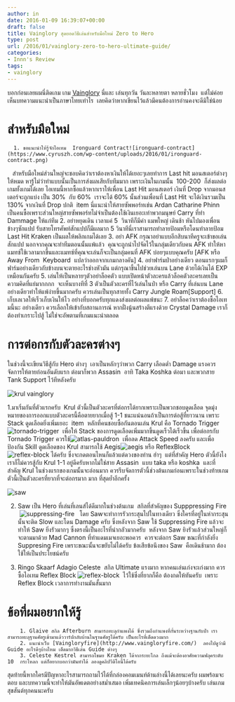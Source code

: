 ```yaml
---
author: in
date: 2016-01-09 16:39:07+00:00
draft: false
title: Vainglory สุดยอดวิธีเล่นสำหรับมือใหม่ Zero to Hero
type: post
url: /2016/01/vainglory-zero-to-hero-ultimate-guide/
categories:
- Innn's Review
tags:
- vainglory
---
```


บอกก่อนเลยผมนี่ติดเกม เกม [Vainglory](https://www.cyruszh.com/2014/12/review-vainglory-the-best-moba-game/) นี่และ เล่นทุกวัน วันละหลายตา หลายชั่วโมง  แต่ไม่ค่อยเห็นบทความแนะนำเป็นภาษาไทยเท่าไร  เลยคิดว่าหากเขียนไว้แล้วมีคนต้องการอ่านคงจะดีมิใช่น้อย

<!-- more -->


# สำหรับมือใหม่





	  1. ขอแนะนำให้รู้จักไอเทม  Ironguard Contract![ironguard-contract](https://www.cyruszh.com/wp-content/uploads/2016/01/ironguard-contract.png)
   สำหรับมือใหม่ส่วนใหญ่จะชอบคิดว่าเราต้องหาเงินให้ได้เยอะๆเลยทำการ Last hit มอนสเตอร์ต่างๆให้หมด หารู้ไม่ว่าทำแบบนั้นเป็นการส่งผลเสียกับทีมมาก เพราะเงินในเกมนั้น  100-200  ก็ส่งผลต่อเกมทั้งเกมได้เลย ไอเทมนี้หากซื้อแล้วหากเราให้เพื่อน Last Hit มอนสเตอร์ เงินที่ Drop จากมอนสเตอร์จะถูกแบ่ง เป็น 30%  กับ 60%  เราจะได้ 60% นั้นส่วนเพื่อนที่ Last Hit จะได้เงินรวมเป็น 130% จากเงินที่ Drop ปกติ  item นี่แนะนำให้สายซัพพอร์ทเช่น Ardan Catharine Phinn เป็นคนซื้อเพราะส่วนใหญ่สายซัพพอร์ทไม่จำเป็นต้องใช้เงินเยอะเท่าพวกมนุษย์ Carry ที่ทำ Dammage ให้แก่ทีม
	  2. อย่าหยุดเดิน เวลาแค่ 5  วินาทีก็มีค่า แมพใหญ่ เดินช้า หันไปมองเพื่อนข้างๆซักแปป รับสายโทรศัพท์สักแปปก็มีผลมาก 5 วินาทีนี่เราสามารถทำลายป้อมหรือโดนทำลายป้อม Last Hit Kraken เป็นผลให้พลิกเกมได้เลย
	  3. อย่า AFK กรุณาอย่าแบบอีกสิบนาทีครูจะเข้าขอเล่นสักแปป นอกจากคุณจะทำทีมตอนนั้นแพ้แล้ว  คุณจะถูกนำไปจัดไว้ในกลุ่มเดียวกับคน AFK ทำให้หาแมทซ์ใช้เวลามากขึ้นและแมทซ์ที่คุณจะเล่นก็จะเป็นกลุ่มคนที่ AFK บ่อยๆแบบคุณครับ [AFK หรือ Away From  Keyboard  แปลว่าออกจากเกมกลางคัน]
	  4. อย่าฟาร์มป่าอย่างเดียว ตอนแรกๆผมก็ฟาร์มอย่างเดียวกับข้างบนจะตายอะไรช่างหัวมัน แต่กรุณาขึ้นไปช่วยเล่นบน Lane ด้วยได้เงินได้ EXP เหมือนกันครับ
	  5. เล่นให้เป็นหลายๆตัวอย่าล็อคตัว แบบเปิดหน้าตัวละครแล้วล็อคตัวละครเลยเป็นความคิดที่แย่มากกกก  จะเห็นบางทีที่ 3 ตัวเป็นตัวละครที่ไว้เล่นในป่า หรือ Carry ที่เล่นบน Lane อย่างเดียวทำให้แพ้ง่ายขึ้นมากครับ ควรเล่นเป็นทุกสายทั้ง Carry Jungle Roam[Support]
	  6. เก็บเลเวลให้เร็วเก็บเงินให้ไว อย่างที่บอกครับทุกแดงส่งผลต่อผลแพ้ชนะ
	  7. อย่าล็อคว่าเราต้องซื้อไอเทมนี้นะ อย่างเดียว ควรเลือกให้เข้ากับสถานการณ์ หากฝั่งนู้นสร้างตีแรงด้วย Crystal Damage เราก็ต้องทำเกราะไปสู้ ไม่ใช่จะอัพตามที่เกมแนะนำตลอด



# การต่อกรกับตัวละครต่างๆ


ในช่วงนี้จะเขียนวิธีสู้กับ Hero ต่างๆ  เอาเป็นหลักๆว่าพวก Carry เลือดต่ำ Damage แรงควรจัดการให้ตายก่อนอันดับแรก ต่อมาก็พวก Assasin  อาทิ Taka Koshka ต่อมา และพวกสาย Tank Support ไว้ทีหลังครับ

![krul vainglory](https://www.cyruszh.com/wp-content/uploads/2016/01/static.squarespace.jpg)


1.มาเริ่มกันที่ตัวแรกครับ  Krul ตัวนี้เป็นตัวละครที่ต่อกรได้ยากเพราะเป็นพวกชอบดูดเลือด จุดมุ่งหมายของการออกแบบตัวละครนี้คือตายยากเมื่อสู้ 1-1 ชนะแน่นอนถ้าเป็นการต่อสู้ที่ยาวนาน เพราะ Stack ดูดเลือดยิ่งเพิ่มเยอะ  item  หลักที่คนชอบซื้อกันตอนเล่น Krul คือ Tornado Trigger ![tornado-trigger](https://www.cyruszh.com/wp-content/uploads/2016/01/tornado-trigger.png)
 เพื่อให้ Stack ของการดูดเลือดเพิ่มมากขึ้นดูดเร็วได้เร็วขึ้น เพื่อต่อกรกับ Tornado Trigger ควรใช้![atlas-pauldron](https://www.cyruszh.com/wp-content/uploads/2016/01/atlas-pauldron.png)
 เพื่อลด Attack Speed ลงครับ และเพื่อป้องกัน Skill ดูดเลือดของ Krul สามารถใช้ Aegis![aegis](https://www.cyruszh.com/wp-content/uploads/2016/01/aegis.png)
หรือ ReflexBlock ![reflex-block](https://www.cyruszh.com/wp-content/uploads/2016/01/reflex-block.png)
ได้ครับ ซึ่งจะกดตอนไหนก็แล้วแต่ดวงของท่าน ฮ่าๆ  แต่ที่สำคัญ Hero ตัวนี้ยังไงเราก็ไม่ควรสู้กับ Krul 1-1 อยู่ดีครับหากไม่ใช่สาย Assasin  แบบ taka หรือ koshka  และที่สำคัญ Krul ในช่วงแรกของเกมนั้นจะอ่อนมาก ควรรีบจัดการตัวนี้ช่วงต้นเกมก่อนเพราะในช่วงท้ายเกมตัวนี้เป็นตัวละครที่ยากที่จะต่อกรมาก มาก ที่สุดย้ำอีกครั้ง

![saw](https://www.cyruszh.com/wp-content/uploads/2016/01/saw.jpg)


2. Saw เป็น Hero ที่เล่นที่เลนส์ได้ดีมากในช่วงต้นเกม  สกิลที่สำคัญของ Supppressing Fire  ![suppressing-fire](https://www.cyruszh.com/wp-content/uploads/2016/01/suppressing-fire-1.jpg)
  โดย Sawจะทำการรัวกระสุนไปในทางเดียว ซึ่งใครที่อยู่ในห่ากระสุนนั้นจะติด Slow และโดน Damage ครับ ซึ่งหลังจาก Saw ใช้ Suppressing Fire แล้วจะทำให้ Saw ยิ่งรัวมากๆ ซึ่งตรงนี้เป็นอะไรที่น่ากลัวมากครับ  หลังจาก Saw ยิงรัวแล้วส่วนใหญ่ก็จะตามมาด้วย Mad Cannon ที่ทำแดมเมจเยอะพอควร  ควรจะต่อกร Saw ขณะที่กำลังยิ่ง Suppresing Fire เพราะขณะนั้นจะขยับไม่ได้ครับ ข้อเสียข้อนึงของ Saw  คือเดินช้ามาก ต้องใช้ให้เป็นประโยชน์ครับ

3. Ringo Skaarf Adagio Celeste  สกิล Ultimate แรงมาก หากคนเล่นเก่งจะเก่งมาก ควรซื้อไอเทม Reflex Block ![reflex-block](https://www.cyruszh.com/wp-content/uploads/2016/01/reflex-block.png)
 ไว้ใช้ซึ่งที่ยากก็คือ ต้องกดให้ทันครับ  เพราะ Reflex Block เวลาการทำงานมันสั้นมาก


# ข้อที่ผมอยากให้รู้






	    1. Glaive สกิล Afterburn สามารถทะลุกำแพงได้ ซึ่งรวมถึงกำแพงที่กั้นระหว่างฐานกับป่า เราสามารถทะลุฐานศัตรูเข้ามาแล้ววาร์ปกลับบ้านในฐานศัตรูได้ครับ เป็นอะไรที่เด็ดดวงมาก
	    2. แนะนำเว็บ [Vaingloryfire](http://www.vaingloryfire.com/)  ลองไปดูว่ามี Guide อะไรดีๆบ้างไหม เด็ดมากวิธีเล่น Guide ต่างๆ
	    3. Celeste Kestrel สามารถโขมย Kraken ได้จากระยะไกล ถึงแม้จะต้องอาศัยความฟลุคระดับ 10  กระโหลก แต่ก็อยากบอกว่ามันทำได้ ลองดูคลิปวีดีโอนี้ได้ครับ




สุดท้ายนี้หากใครมีปัญหาอะไรสามารถถามไว้ได้ที่กล่องคอมเมนท์ด้านล่างนี้ได้เลยนะครับ ผมพร้อมจะตอบ และบทความนี้จะทำให้มันอัพเดตอย่างสม่ำเสมอ เพิ่มเทคนิคการเล่นเล็กๆน้อยๆบ้างครับ เล่นเกมสุขสันต์ทุกคนนะครับ


